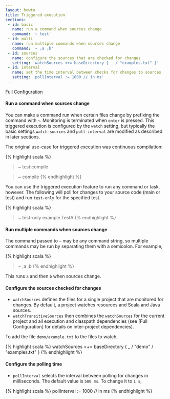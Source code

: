 ```yaml
---
layout: howto
title: Triggered execution
sections:
 - id: basic
   name: run a command when sources change
   command: '~ test'
 - id: multi
   name: run multiple commands when sources change
   command: '~ ;a ;b'
 - id: sources
   name: configure the sources that are checked for changes
   setting: 'watchSources <+= baseDirectory { _ / "examples.txt" }'
 - id: interval
   name: set the time interval between checks for changes to sources
   setting: 'pollInterval := 1000 // in ms'
---
```


[Full Configuration](https://github.com/harrah/xsbt/wiki/Full-Configuration)

<h4 id="basic">Run a command when sources change</h4>

You can make a command run when certain files change by prefixing the command with `~`.  Monitoring is terminated when `enter` is pressed.  This triggered execution is configured by the `watch` setting, but typically the basic settings `watch-sources` and `poll-interval` are modified as described in later sections.

The original use-case for triggered execution was continuous compilation:

{% highlight scala %}
> ~ test:compile

> ~ compile
{% endhighlight %}

You can use the triggered execution feature to run any command or task, however.  The following will poll for changes to your source code (main or test) and run `test-only` for the specified test.

{% highlight scala %}
> ~ test-only example.TestA
{% endhighlight %}

<h4 id="multi">Run multiple commands when sources change</h4>

The command passed to `~` may be any command string, so multiple commands may be run by separating them with a semicolon.  For example,

{% highlight scala %}
> ~ ;a ;b
{% endhighlight %}

This runs `a` and then `b` when sources change.

<h4 id="sources">Configure the sources checked for changes</h4>

* `watchSources` defines the files for a single project that are monitored for changes.  By default, a project watches resources and Scala and Java sources.
* `watchTransitiveSources` then combines the `watchSources` for the current project and all execution and classpath dependencies (see [Full Configuration] for details on inter-project dependencies).

To add the file `demo/example.txt` to the files to watch,

{% highlight scala %}
watchSources <+= baseDirectory { _ / "demo" / "examples.txt" }
{% endhighlight %}

<h4 id="interval">Configure the polling time</h4>

* `pollInterval` selects the interval between polling for changes in milliseconds.  The default value is `500 ms`.  To change it to `1 s`,

{% highlight scala %}
pollInterval := 1000 // in ms
{% endhighlight %}
